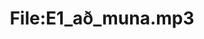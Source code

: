 ---
title: File:E1_að_muna.mp3
recording of: að muna
reading speed: slow
speaker: E
license: CC0
---